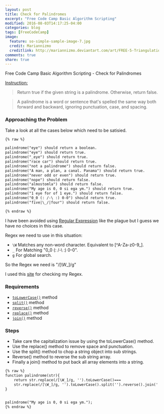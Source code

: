 ```yaml
---
layout: post
title: Check for Palindromes
excerpt: "Free Code Camp Basic Algorithm Scripting"
modified: 2016-08-03T14:17:25-04:00
categories: blog
tags: [FreeCodeCamp]
image:
  feature: so-simple-sample-image-7.jpg
  credit: Mariannizmo
  creditlink: http://mariannizmo.deviantart.com/art/FREE-5-Triangulation-Mosaic-backgrounds-406553032
comments: true
share: true
---
```


Free Code Camp Basic Algorithm Scripting - Check for Palindromes

<u>Instruction:</u>

>Return true if the given string is a palindrome. Otherwise, return false.

>A palindrome is a word or sentence that's spelled the same way both forward and backward, ignoring punctuation, case, and spacing.

### Approaching the Problem

Take a look at all the cases below which need to be satisied.  

```html
{% raw %}

palindrome("eye") should return a boolean.
palindrome("eye") should return true.
palindrome("_eye") should return true.
palindrome("race car") should return true.
palindrome("not a palindrome") should return false.
palindrome("A man, a plan, a canal. Panama") should return true.
palindrome("never odd or even") should return true.
palindrome("nope") should return false.
palindrome("almostomla") should return false.
palindrome("My age is 0, 0 si ega ym.") should return true.
palindrome("1 eye for of 1 eye.") should return false.
palindrome("0_0 (: /-\ :) 0-0") should return true.
palindrome("five|\_/|four") should return false.

{% endraw %}
```
I have been avoided using [Regular Expression](https://developer.mozilla.org/en/docs/Web/JavaScript/Guide/Regular_Expressions) like the plague but I guess we have no choices in this case.  

Regex we need to use in this situation:

* `\W`  Matches any non-word character. Equivalent to [^A-Za-z0-9_].
* `_`  For Matching "0_0 (: /-\ :) 0-0".
* `g`  For global search.

So the Regex we need is "/[\W_]/g"

I used this [site](https://regex101.com/#javascript) for checking my Regex.

### Requirements

* [`toLowerCase()`](https://developer.mozilla.org/en/docs/Web/JavaScript/Reference/Global_Objects/String/toLowerCase) method
* [`split()`](https://developer.mozilla.org/en/docs/Web/JavaScript/Reference/Global_Objects/String/split) method
* [`reverse()`](https://msdn.microsoft.com/en-us/library/3333858x(v=vs.94).aspx) method
* [`replace()`](https://developer.mozilla.org/en-US/docs/Web/JavaScript/Reference/Global_Objects/String/replace) method
* [`join()`](https://developer.mozilla.org/en/docs/Web/JavaScript/Reference/Global_Objects/Array/join) method

### Steps

* Take care the capitalization issue by using the toLowerCase() method.
* Use the replace() method to remove space and punctuation.
* Use the split() method to chop a string object into sub strings.
* Reverse() method to reverse the sub string array.
* Finally a join() method to put back all array elements into a string.

```html
{% raw %}
function palindrome(str){
	return str.replace(/[\W_]/g, '').toLowerCase()===
	str.replace(/[\W_]/g, '').toLowerCase().split('').reverse().join('');
}


palindrome("My age is 0, 0 si ega ym.");
{% endraw %}
```